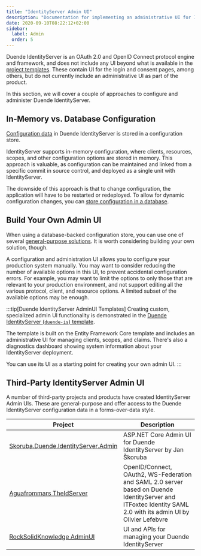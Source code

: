 ```yaml
---
title: "IdentityServer Admin UI"
description: "Documentation for implementing an administrative UI for IdentityServer."
date: 2020-09-10T08:22:12+02:00
sidebar:
  label: Admin
  order: 5
---
```


Duende IdentityServer is an OAuth 2.0 and OpenID Connect protocol engine and framework, and does not include any UI beyond what is available in the [project templates](/identityserver/overview/packaging.mdx#templates).
These contain UI for the login and consent pages, among others, but do not currently include an administrative UI as part of the product.

In this section, we will cover a couple of approaches to configure and administer Duende IdentityServer.

## In-Memory vs. Database Configuration

[Configuration data](/identityserver/data/configuration.md) in Duende IdentityServer is stored in a configuration store.

IdentityServer supports in-memory configuration, where clients, resources, scopes, and other configuration options are stored in memory.
This approach is valuable, as configuration can be maintained and linked from a specific commit in source control, and deployed as a single unit with IdentityServer.

The downside of this approach is that to change configuration, the application will have to be restarted or redeployed.
To allow for dynamic configuration changes, you can [store configuration in a database](/identityserver/data/ef.md).

## Build Your Own Admin UI

When using a database-backed configuration store, you can use one of several [general-purpose solutions](#third-party-identityserver-admin-ui).
It is worth considering building your own solution, though.

A configuration and administration UI allows you to configure your production system manually.
You may want to consider reducing the number of available options in this UI, to prevent accidental configuration errors.
For example, you may want to limit the options to only those that are relevant to your production environment, and not support editing all the various protocol, client, and resource options.
A limited subset of the available options may be enough.

:::tip[Duende IdentityServer AdminUI Templates]
Creating custom, specialized admin UI functionality is demonstrated in the [Duende IdentityServer (`duende-is`) template](/identityserver/overview/packaging.mdx#duende-identityserver).

The template is built on the Entity Framework Core template and includes an administrative UI for managing clients, scopes, and claims.
There's also a diagnostics dashboard showing system information about your IdentityServer deployment.

You can use its UI as a starting point for creating your own admin UI.
:::

## Third-Party IdentityServer Admin UI

A number of third-party projects and products have created IdentityServer Admin UIs. These are general-purpose and offer
access to the Duende IdentityServer configuration data in a forms-over-data style.

| Project                                                                                       | Description                                                                                                                                                   |
|-----------------------------------------------------------------------------------------------|---------------------------------------------------------------------------------------------------------------------------------------------------------------|
| [Skoruba.Duende.IdentityServer.Admin](https://github.com/skoruba/Duende.IdentityServer.Admin) | ASP.NET Core Admin UI for Duende IdentityServer by Jan Škoruba                                                                                                |
| [Aguafrommars TheIdServer](https://github.com/Aguafrommars/TheIdServer)                       | OpenID/Connect, OAuth2, WS-Federation and SAML 2.0 server based on Duende IdentityServer and ITFoxtec Identity SAML 2.0 with its admin UI by Olivier Lefebvre |
| [RockSolidKnowledge AdminUI](https://www.identityserver.com/products/adminui)                 | UI and APIs for managing your Duende IdentityServer                                                                                                           |
